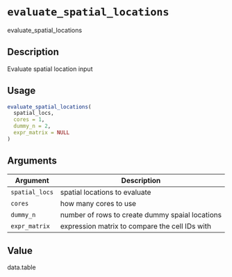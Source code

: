 # `evaluate_spatial_locations`

evaluate_spatial_locations


## Description

Evaluate spatial location input


## Usage

```r
evaluate_spatial_locations(
  spatial_locs,
  cores = 1,
  dummy_n = 2,
  expr_matrix = NULL
)
```


## Arguments

Argument      |Description
------------- |----------------
`spatial_locs`     |     spatial locations to evaluate
`cores`     |     how many cores to use
`dummy_n`     |     number of rows to create dummy spaial locations
`expr_matrix`     |     expression matrix to compare the cell IDs with


## Value

data.table


